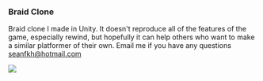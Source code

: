 ### Braid Clone

Braid clone I made in Unity. It doesn't reproduce all of the features of the game, especially rewind, but hopefully it can help others who want to make a similar platformer of their own. 
Email me if you have any questions seanfkh@hotmail.com

[![](https://img.youtube.com/vi/yTJqtJgATR8/0.jpg)](https://www.youtube.com/watch?v=yTJqtJgATR8 "")
